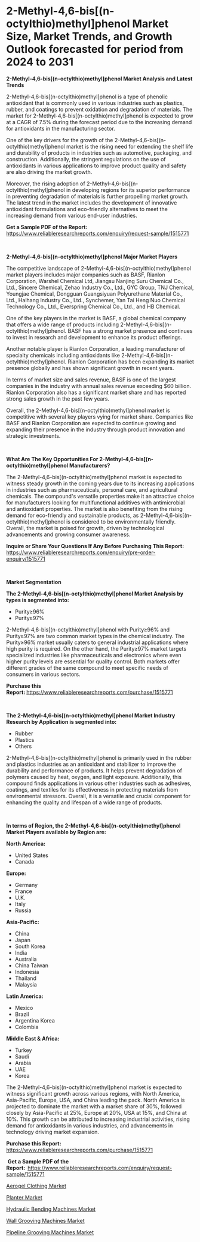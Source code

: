 <p><h1>2-Methyl-4,6-bis[(n-octylthio)methyl]phenol Market Size, Market Trends, and Growth Outlook forecasted for period from 2024 to 2031</h1></p><p><strong>2-Methyl-4,6-bis[(n-octylthio)methyl]phenol Market Analysis and Latest Trends</strong></p>
<p><p>2-Methyl-4,6-bis[(n-octylthio)methyl]phenol is a type of phenolic antioxidant that is commonly used in various industries such as plastics, rubber, and coatings to prevent oxidation and degradation of materials. The market for 2-Methyl-4,6-bis[(n-octylthio)methyl]phenol is expected to grow at a CAGR of 7.5% during the forecast period due to the increasing demand for antioxidants in the manufacturing sector.</p><p>One of the key drivers for the growth of the 2-Methyl-4,6-bis[(n-octylthio)methyl]phenol market is the rising need for extending the shelf life and durability of products in industries such as automotive, packaging, and construction. Additionally, the stringent regulations on the use of antioxidants in various applications to improve product quality and safety are also driving the market growth.</p><p>Moreover, the rising adoption of 2-Methyl-4,6-bis[(n-octylthio)methyl]phenol in developing regions for its superior performance in preventing degradation of materials is further propelling market growth. The latest trend in the market includes the development of innovative antioxidant formulations and eco-friendly alternatives to meet the increasing demand from various end-user industries.</p></p>
<p><strong>Get a Sample PDF of the Report:&nbsp;</strong> <a href="https://www.reliableresearchreports.com/enquiry/request-sample/1515771">https://www.reliableresearchreports.com/enquiry/request-sample/1515771</a></p>
<p>&nbsp;</p>
<p><strong>2-Methyl-4,6-bis[(n-octylthio)methyl]phenol Major Market Players</strong></p>
<p><p>The competitive landscape of 2-Methyl-4,6-bis[(n-octylthio)methyl]phenol market players includes major companies such as BASF, Rianlon Corporation, Warshel Chemical Ltd, Jiangsu Nanjing Suru Chemical Co., Ltd., Sincere Chemical, Zehao Industry Co., Ltd., GYC Group, TNJ Chemical, Youngjae Chemical, Dongguan Guangsiyuan Polyurethane Material Co., Ltd., Haihang Industry Co., Ltd., Synchemer, Yan Tai Heng Nuo Chemical Technology Co., Ltd., Everspring Chemical Co., Ltd., and HB Chemical.</p><p>One of the key players in the market is BASF, a global chemical company that offers a wide range of products including 2-Methyl-4,6-bis[(n-octylthio)methyl]phenol. BASF has a strong market presence and continues to invest in research and development to enhance its product offerings.</p><p>Another notable player is Rianlon Corporation, a leading manufacturer of specialty chemicals including antioxidants like 2-Methyl-4,6-bis[(n-octylthio)methyl]phenol. Rianlon Corporation has been expanding its market presence globally and has shown significant growth in recent years.</p><p>In terms of market size and sales revenue, BASF is one of the largest companies in the industry with annual sales revenue exceeding $60 billion. Rianlon Corporation also has a significant market share and has reported strong sales growth in the past few years.</p><p>Overall, the 2-Methyl-4,6-bis[(n-octylthio)methyl]phenol market is competitive with several key players vying for market share. Companies like BASF and Rianlon Corporation are expected to continue growing and expanding their presence in the industry through product innovation and strategic investments.</p></p>
<p>&nbsp;</p>
<p><strong>What Are The Key Opportunities For 2-Methyl-4,6-bis[(n-octylthio)methyl]phenol Manufacturers?</strong></p>
<p><p>The 2-Methyl-4,6-bis[(n-octylthio)methyl]phenol market is expected to witness steady growth in the coming years due to its increasing applications in industries such as pharmaceuticals, personal care, and agricultural chemicals. The compound's versatile properties make it an attractive choice for manufacturers looking for multifunctional additives with antimicrobial and antioxidant properties. The market is also benefiting from the rising demand for eco-friendly and sustainable products, as 2-Methyl-4,6-bis[(n-octylthio)methyl]phenol is considered to be environmentally friendly. Overall, the market is poised for growth, driven by technological advancements and growing consumer awareness.</p></p>
<p><strong>Inquire or Share Your Questions If Any Before Purchasing This Report:</strong> <a href="https://www.reliableresearchreports.com/enquiry/pre-order-enquiry/1515771">https://www.reliableresearchreports.com/enquiry/pre-order-enquiry/1515771</a></p>
<p>&nbsp;</p>
<p><strong>Market Segmentation</strong></p>
<p><strong>The 2-Methyl-4,6-bis[(n-octylthio)methyl]phenol Market Analysis by types is segmented into:</strong></p>
<p><ul><li>Purity≥96%</li><li>Purity≥97%</li></ul></p>
<p><p>2-Methyl-4,6-bis[(n-octylthio)methyl]phenol with Purity≥96% and Purity≥97% are two common market types in the chemical industry. The Purity≥96% market usually caters to general industrial applications where high purity is required. On the other hand, the Purity≥97% market targets specialized industries like pharmaceuticals and electronics where even higher purity levels are essential for quality control. Both markets offer different grades of the same compound to meet specific needs of consumers in various sectors.</p></p>
<p><strong>Purchase this Report:&nbsp;</strong><a href="https://www.reliableresearchreports.com/purchase/1515771">https://www.reliableresearchreports.com/purchase/1515771</a></p>
<p>&nbsp;</p>
<p><strong>The 2-Methyl-4,6-bis[(n-octylthio)methyl]phenol Market Industry Research by Application is segmented into:</strong></p>
<p><ul><li>Rubber</li><li>Plastics</li><li>Others</li></ul></p>
<p><p>2-Methyl-4,6-bis[(n-octylthio)methyl]phenol is primarily used in the rubber and plastics industries as an antioxidant and stabilizer to improve the durability and performance of products. It helps prevent degradation of polymers caused by heat, oxygen, and light exposure. Additionally, this compound finds applications in various other industries such as adhesives, coatings, and textiles for its effectiveness in protecting materials from environmental stressors. Overall, it is a versatile and crucial component for enhancing the quality and lifespan of a wide range of products.</p></p>
<p>&nbsp;</p>
<p><strong>In terms of Region, the 2-Methyl-4,6-bis[(n-octylthio)methyl]phenol Market Players available by Region are:</strong></p>
<p>
    <p> <strong> North America: </strong>
        <ul>
            <li>United States</li>
            <li>Canada</li>
        </ul>
        </p> 
    <p> <strong> Europe: </strong>
        <ul>
            <li>Germany</li>
            <li>France</li>
            <li>U.K.</li>
            <li>Italy</li>
            <li>Russia</li>
        </ul>
        </p> 
    <p> <strong> Asia-Pacific: </strong>
        <ul>
            <li>China</li>
            <li>Japan</li>
            <li>South Korea</li>
            <li>India</li>
            <li>Australia</li>
            <li>China Taiwan</li>
            <li>Indonesia</li>
            <li>Thailand</li>
            <li>Malaysia</li>
        </ul>
        </p> 
    <p> <strong> Latin America: </strong>
        <ul>
            <li>Mexico</li>
            <li>Brazil</li>
            <li>Argentina Korea</li>
            <li>Colombia</li>
        </ul>
        </p> 
    <p> <strong> Middle East & Africa: </strong>
        <ul>
            <li>Turkey</li>
            <li>Saudi</li>
            <li>Arabia</li>
            <li>UAE</li>
            <li>Korea</li>
        </ul>
    </p>
    </p>
<p><p>The 2-Methyl-4,6-bis[(n-octylthio)methyl]phenol market is expected to witness significant growth across various regions, with North America, Asia-Pacific, Europe, USA, and China leading the pack. North America is projected to dominate the market with a market share of 30%, followed closely by Asia-Pacific at 25%, Europe at 20%, USA at 15%, and China at 10%. This growth can be attributed to increasing industrial activities, rising demand for antioxidants in various industries, and advancements in technology driving market expansion.</p></p>
<p><strong>Purchase this Report: </strong><a href="https://www.reliableresearchreports.com/purchase/1515771">https://www.reliableresearchreports.com/purchase/1515771</a></p>
<p>&nbsp;<strong>Get a Sample PDF of the Report:&nbsp;&nbsp;</strong><a href="https://www.reliableresearchreports.com/enquiry/request-sample/1515771">https://www.reliableresearchreports.com/enquiry/request-sample/1515771</a></p>
<p><strong></strong></p>
<p><p><a href="https://view.publitas.com/reportprime-1/aerogel-clothing-market-research-report-provides-critical-insights-that-can-help-shape-business-development-and-investment-strategies/">Aerogel Clothing Market</a></p><p><a href="https://view.publitas.com/reportprime-1/decoding-the-planter-market-a-deep-dive-into-the-latest-market-trends-market-segmentation-and-competitive-analysis/">Planter Market</a></p><p><a href="https://frill-swim-3cd.notion.site/Hydraulic-Bending-Machines-Market-Research-Report-Reveals-The-Latest-Trends-And-Opportunities-of-thi-8fe4ac2259744771be934e6bb3fa74f6">Hydraulic Bending Machines Market</a></p><p><a href="https://gentle-editor-9db.notion.site/Wall-Grooving-Machines-Market-Size-and-Examines-its-Market-Scope-with-a-Primary-Focus-on-Growth-Op-6b347332f0dd4b2d90468768f8137242">Wall Grooving Machines Market</a></p><p><a href="https://spotless-saver-8fd.notion.site/Pipeline-Grooving-Machines-Market-Insights-Market-Players-and-Forecast-Till-2031-1c8c4e8736f94b4ca76a3fbc24398bee">Pipeline Grooving Machines Market</a></p></p>